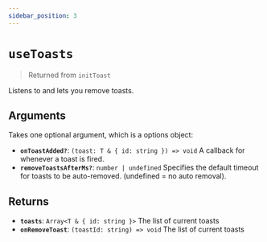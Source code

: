 ```yaml
---
sidebar_position: 3
---
```


# `useToasts`

> Returned from `initToast`

Listens to and lets you remove toasts.

## Arguments

Takes one optional argument, which is a options object:

- **`onToastAdded?`**: `(toast: T & { id: string }) => void` A callback for whenever a toast is fired.
- **`removeToastsAfterMs?`**: `number | undefined` Specifies the default timeout for toasts to be auto-removed. (undefined = no auto removal).

## Returns

- **`toasts`**: `Array<T & { id: string }>` The list of current toasts
- **`onRemoveToast`**: `(toastId: string) => void` The list of current toasts
